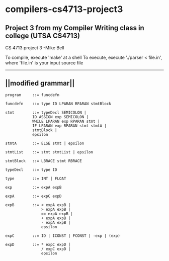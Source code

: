 # compilers-cs4713-project3
Project 3 from my Compiler Writing class in college (UTSA CS4713)
----
CS 4713 project 3
-Mike Bell


To compile, execute 'make' at a shell
To execute, execute './parser < file.in', where 'file.in' is your input source file

--------------------
||modified grammar||
--------------------

```
program 	::=	funcdefn

funcdefn 	::=	type ID LPARAN RPARAN stmtBlock

stmt 		::=	typeDecl SEMICOLON |
			ID ASSIGN exp SEMICOLON |
			WHILE LPARAN exp RPARAN stmt |
			IF LPARAN exp RPARAN stmt stmtA |
			stmtBlock |
			epsilon

stmtA		::=	ELSE stmt | epsilon

stmtList 	::= stmt stmtList | epsilon

stmtBlock 	::= LBRACE stmt RBRACE

typeDecl 	::= type ID

type		::=	INT | FLOAT

exp		    ::= expA expB

expA		::=	expC expD

expB		::=	< expA expB | 
                > expA expB | 
                == expA expB | 
                + expA expB | 
                - expA expB | 
                epsilon

expC		::=	ID | ICONST | FCONST | -exp | (exp)

expD		::=	* expC expD | 
                / expC expD | 
                epsilon

```	
